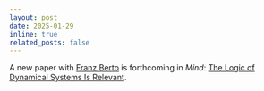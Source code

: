 ```yaml
---
layout: post
date: 2025-01-29 
inline: true
related_posts: false
---
```


A new paper with [Franz Berto](https://www.st-andrews.ac.uk/philosophy/people/fb96) is forthcoming in _Mind_: [The Logic of Dynamical Systems Is Relevant](philpapers.org/rec/HORTLO-15).


 
